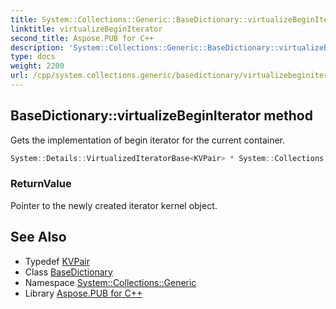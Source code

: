 ```yaml
---
title: System::Collections::Generic::BaseDictionary::virtualizeBeginIterator method
linktitle: virtualizeBeginIterator
second_title: Aspose.PUB for C++
description: 'System::Collections::Generic::BaseDictionary::virtualizeBeginIterator method. Gets the implementation of begin iterator for the current container in C++.'
type: docs
weight: 2200
url: /cpp/system.collections.generic/basedictionary/virtualizebeginiterator/
---
```

## BaseDictionary::virtualizeBeginIterator method


Gets the implementation of begin iterator for the current container.

```cpp
System::Details::VirtualizedIteratorBase<KVPair> * System::Collections::Generic::BaseDictionary<Map>::virtualizeBeginIterator() override
```


### ReturnValue

Pointer to the newly created iterator kernel object.

## See Also

* Typedef [KVPair](../kvpair/)
* Class [BaseDictionary](../)
* Namespace [System::Collections::Generic](../../)
* Library [Aspose.PUB for C++](../../../)
